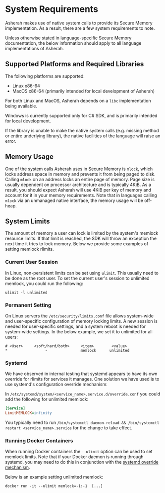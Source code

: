 # System Requirements

Asherah makes use of native system calls to provide its Secure Memory implementation. As a result, there are a few
system requirements to note.

Unless otherwise stated in language-specific Secure Memory documentation, the below information should apply to all
language implementations of Asherah.

## Supported Platforms and Required Libraries

The following platforms are supported:

* Linux x86-64
* MacOS x86-64 (primarily intended for local development of Asherah)

For both Linux and MacOS, Asherah depends on a `libc` implementation being available.

Windows is currently supported only for C# SDK, and is primarily intended for local development.

If the library is unable to make the native system calls (e.g. missing method or entire underlying library), the native
facilities of the language will raise an error.

## Memory Usage

One of the system calls Asherah uses in Secure Memory is `mlock`, which locks address space in memory and prevents it
from being paged to disk. Calling `mlock` on an address locks an entire page of memory. Page size is usually dependent
on processor architecture and is typically 4KiB. As a result, you should expect Asherah will use 4KiB per key of
memory and account for it in your memory requirements. Note that in languages calling `mlock` via an unmanaged native
interface, the memory usage will be off-heap.

## System Limits

The amount of memory a user can lock is limited by the system's memlock resource limits. If that limit is reached, the
SDK will throw an exception the next time it tries to lock memory. Below we provide some examples of setting memlock
rlimits.

### Current User Session

In Linux, non-persistent limits can be set using `ulimit`. This usually need to be done as the root user. To set the
current user's session to unlimited memlock, you could run the following:

```console
ulimit -l unlimited
```

### Permanent Setting

On Linux servers the `/etc/security/limits.conf` file allows system-wide and user-specific configuration of memory
locking limits. A new session is needed for user-specific settings, and a system reboot is needed for system-wide
settings. In the below example, we set it to unlimited for all users:

```console
# <User>     <soft/hard/both>     <item>        <value>
*                 -               memlock      unlimited
```

### Systemd

We have observed in internal testing that systemd appears to have its own override for rlimits for services it manages.
One solution we have used is to use systemd's configuration override mechanism:

In `/etc/systemd/system/<service_name>.service.d/override.conf` you could add the following for unlimited memlock:

```ini
[Service]
LimitMEMLOCK=infinity
```

You typically need to run `/bin/systemctl daemon-reload && /bin/systemctl restart <service_name>.service` for the
change to take effect.


### Running Docker Containers

When running Docker containers the `--ulimit` option can be used to set memlock limits. Note that if your Docker daemon
is running through systemd, you may need to do this in conjunction with the [systemd override mechanism](#Systemd).

Below is an example setting unlimited memlock:

```console
docker run -it --ulimit memlock=-1:-1  [...]
```
